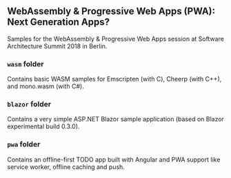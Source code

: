 ## WebAssembly & Progressive Web Apps (PWA): Next Generation Apps?

Samples for the WebAssembly &amp; Progressive Web Apps session at Software Architecture Summit 2018 in Berlin.

### `wasm` folder

Contains basic WASM samples for Emscripten (with C), Cheerp (with C++), and mono.wasm (with C#).

### `blazor` folder

Contains a very simple ASP.NET Blazor sample application (based on Blazor experimental build 0.3.0).

### `pwa` folder

Contains an offline-first TODO app built with Angular and PWA support like service worker, offline caching and push.
